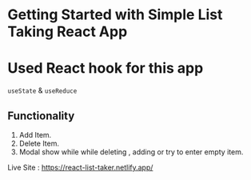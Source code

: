 # Getting Started with Simple List Taking React App


# Used React hook for this app
  `useState` & `useReduce`
  
## Functionality 
  1. Add Item.
  2. Delete Item.
  3. Modal show while while deleting , adding or try to enter empty item.

Live Site : https://react-list-taker.netlify.app/




